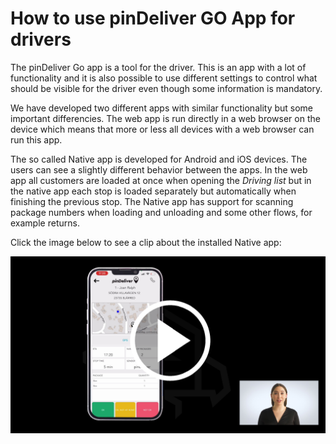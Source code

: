 # How to use pinDeliver GO App for drivers

The pinDeliver Go app is a tool for the driver. This is an app with a lot of functionality and it is also possible to use different settings to control what should be visible for the driver even though some information is mandatory.

We have developed two different apps with similar functionality but some important differencies. The web app is run directly in a web browser on the device which means that more or less all devices with a web browser can run this app.

The so called Native app is developed for Android and iOS devices. The users can see a slightly different behavior between the apps. In the web app all customers are loaded at once when opening the *Driving list* but in the native app each stop is loaded separately but automatically when finishing the previous stop. The Native app has support for scanning package numbers when loading and unloading and some other flows, for example returns.

Click the image below to see a clip about the installed Native app:
<p float="right">
<a href="https://youtu.be/wSbx6dpNieA" target="_blank">
<img  alt="Go App Native" src="/images/go_app_native_movieclip_screenshot.png" width="600">
</a>
</p>
